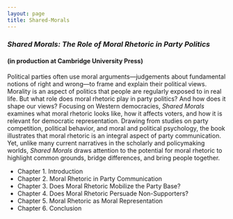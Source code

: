 ```yaml
---
layout: page
title: Shared-Morals
---
```


### _Shared Morals: The Role of Moral Rhetoric in Party Politics_ 
#### (in production at Cambridge University Press)

Political parties often use moral arguments—judgements about fundamental notions of right and wrong—to frame and explain their political views. Morality is an aspect of politics that people are regularly exposed to in real life. But what role does moral rhetoric play in party politics? And how does it shape our views? Focusing on Western democracies, _Shared Morals_ examines what moral rhetoric looks like, how it affects voters, and how it is relevant for democratic representation. Drawing from studies on party competition, political behavior, and moral and political psychology, the book illustrates that moral rhetoric is an integral aspect of party communication. Yet, unlike many current narratives in the scholarly and policymaking worlds, _Shared Morals_ draws attention to the potential for moral rhetoric to highlight common grounds, bridge differences, and bring people together.

- Chapter 1. Introduction
- Chapter 2. Moral Rhetoric in Party Communication
- Chapter 3. Does Moral Rhetoric Mobilize the Party Base?
- Chapter 4. Does Moral Rhetoric Persuade Non-Supporters?
- Chapter 5. Moral Rhetoric as Moral Representation
- Chapter 6. Conclusion
